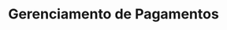 ---
title: Gerenciamento de Pagamentos
excerpt: ''
deprecated: false
hidden: false
metadata:
  title: ''
  description: ''
  robots: index
next:
  description: ''
---